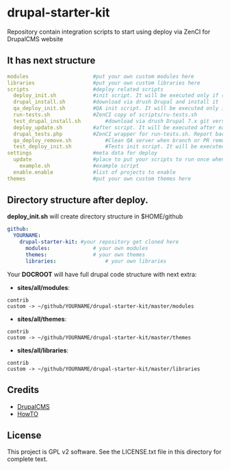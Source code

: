 # drupal-starter-kit
Repository contain integration scripts to start using deploy via ZenCI for DrupalCMS website

It has next structure
-------
```yaml
modules						#put your own custom modules here
libraries					#put your own custom libraries here
scripts						#deploy related scripts
  deploy_init.sh			#init script. It will be executed only if {deploy_dir} is empty
  drupal_install.sh			#download via drush Drupal and install it
  qa_deploy_init.sh			#QA init script. It will be executed only if {deploy_dir} is empty
  run-tests.sh				#ZenCI copy of scripts/ru-tests.sh
  test_drupal_install.sh		#download via drush Drupal 7.x git version and install it
  deploy_update.sh			#after script. It will be executed after each push to repository
  drupal_tests.php			#ZenCI wrapper for run-tests.sh. Report back to ZenCI tests status.
  qa_deploy_remove.sh			#Clean QA server when branch or PR removed.
  test_deploy_init.sh			#Tests init script. It will be executed to prepare Drupal for test.
settings					#meta data for deploy
  update					#place to put your scripts to run once when created
    example.sh				#example script
  enable.enable				#list of projects to enable
themes						#put your own custom themes here
```
## Directory structure after deploy.

**deploy_init.sh** will create directory structure in $HOME/github 

```yaml
github:
  YOURNAME:
    drupal-starter-kit:	#your repository get cloned here
      modules: 				# your own modules
      themes: 				# your own themes
      libraries: 				# your own libraries
```

Your **DOCROOT** will have full drupal code structure with next extra:

- **sites/all/modules**:

```textile
contrib 
custom -> ~/github/YOURNAME/drupal-starter-kit/master/modules
```

- **sites/all/themes**:

```textile
contrib 
custom -> ~/github/YOURNAME/drupal-starter-kit/master/themes
```

- **sites/all/libraries**:

```textile
contrib 
custom -> ~/github/YOURNAME/drupal-starter-kit/master/libraries
```

Credits
-------

- [DrupalCMS](https://drupal.org)
- [HowTO](http://docs.zen.ci/deploy/deploy-drupal-7x)


License
-------

This project is GPL v2 software. See the LICENSE.txt file in this directory for
complete text.
